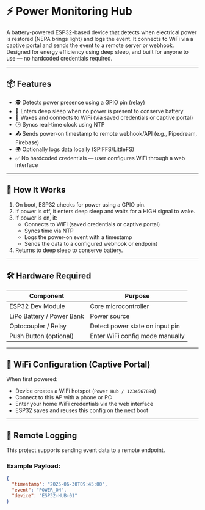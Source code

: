 # ⚡ Power Monitoring Hub

A battery-powered ESP32-based device that detects when electrical power is restored (NEPA brings light) and logs the event. It connects to WiFi via a captive portal and sends the event to a remote server or webhook. Designed for energy efficiency using deep sleep, and built for anyone to use — no hardcoded credentials required.

---

## 📦 Features

- 🕵️ Detects power presence using a GPIO pin (relay)
- 🌙 Enters deep sleep when no power is present to conserve battery
- 📡 Wakes and connects to WiFi (via saved credentials or captive portal)
- 🕒 Syncs real-time clock using NTP
- 📤 Sends power-on timestamp to remote webhook/API (e.g., Pipedream, Firebase)
- 🌍 Optionally logs data locally (SPIFFS/LittleFS)
- ✅ No hardcoded credentials — user configures WiFi through a web interface

---

## 🚀 How It Works

1. On boot, ESP32 checks for power using a GPIO pin.
2. If power is off, it enters deep sleep and waits for a HIGH signal to wake.
3. If power is on, it:
   - Connects to WiFi (saved credentials or captive portal)
   - Syncs time via NTP
   - Logs the power-on event with a timestamp
   - Sends the data to a configured webhook or endpoint
4. Returns to deep sleep to conserve battery.

---

## 🛠 Hardware Required

| Component                 | Purpose                             |
|---------------------------|-------------------------------------|
| ESP32 Dev Module          | Core microcontroller                |
| LiPo Battery / Power Bank | Power source                        |
| Optocoupler / Relay       | Detect power state on input pin     |
| Push Button (optional)    | Enter WiFi config mode manually     |   

---

## 📲 WiFi Configuration (Captive Portal)

When first powered:
- Device creates a WiFi hotspot (`Power Hub / 1234567890`)
- Connect to this AP with a phone or PC
- Enter your home WiFi credentials via the web interface
- ESP32 saves and reuses this config on the next boot

---

## 📡 Remote Logging

This project supports sending event data to a remote endpoint.

### Example Payload:
```json
{
  "timestamp": "2025-06-30T09:45:00",
  "event": "POWER_ON",
  "device": "ESP32-HUB-01"
}
